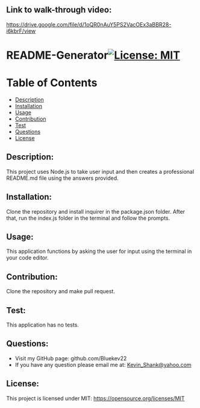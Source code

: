 ## Link to walk-through video: 
https://drive.google.com/file/d/1oQR0nAuY5PS2VacOEx3aBBR28-i6kbrF/view

# README-Generator[![License: MIT](https://img.shields.io/badge/License-MIT-yellow.svg)](https://opensource.org/licenses/MIT)

# Table of Contents

- [Description](#description)
- [Installation](#installation)
- [Usage](#usage)
- [Contribution](#contribution)
- [Test](#test)
- [Questions](#questions)
- [License](#license)

## Description:
This project uses Node.js to take user input and then creates a professional README.md file using the answers provided.
## Installation:
Clone the repository and install inquirer in the package.json folder. After that, run the index.js folder in the terminal and follow the prompts.
## Usage:
This application functions by asking the user for input using the terminal in your code editor.
## Contribution:
Clone the repository and make pull request.
## Test:
This application has no tests.
## Questions:
- Visit my GitHub page: github.com/Bluekev22
- If you have any question please email me at: Kevin_Shank@yahoo.com
## License:
This project is licensed under MIT: https://opensource.org/licenses/MIT
